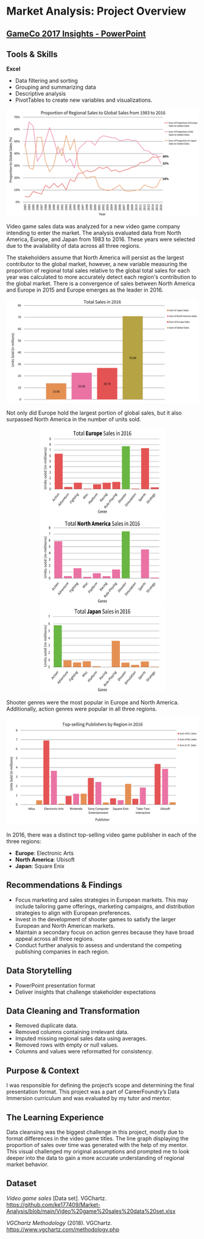 # Market Analysis: Project Overview
## [GameCo 2017 Insights - PowerPoint](https://github.com/ke177409/Market-Analysis/blob/main/GameCo%202017%20Video%20Game%20Insights.pptx)
## Tools & Skills
**Excel**
* Data filtering and sorting
* Grouping and summarizing data
* Descriptive analysis
* PivotTables to create new variables and visualizations.

<img src="images/Proportion_Sales.png"/>

Video game sales data was analyzed for a new video game company intending to enter the market. The analysis evaluated data from North America, Europe, and Japan from 1983 to 2016. These years were selected due to the availability of data across all three regions.

The stakeholders assume that North America will persist as the largest contributor to the global market, however, a new variable measuring the proportion of regional total sales relative to the global total sales for each year was calculated to more accurately detect each region's contribution to the global market. There is a convergence of sales between North America and Europe in 2015 and Europe emerges as the leader in 2016.

<img src="images/Units_Sold_2016.png"/>

Not only did Europe hold the largest portion of global sales, but it also surpassed North America in the number of units sold.

<p align="center">
<img src="images/Europe_Sales.png" width="330" height="230"> 
  
<img src="images/North_America_Sales.png" width="330" height="230">  

<img src="images/Japan_Sales.png" width="330" height="230">
</p>

Shooter genres were the most popular in Europe and North America. Additionally, action genres were popular in all three regions.

<img src="images/Top_Publishers.png"/>

In 2016, there was a distinct top-selling video game publisher in each of the three regions:
* **Europe**: Electronic Arts
* **North America**: Ubisoft
* **Japan**: Square Enix

## Recommendations & Findings
* Focus marketing and sales strategies in European markets. This may include tailoring game offerings, marketing campaigns, and distribution strategies to align with European preferences.
* Invest in the development of shooter games to satisfy the larger European and North American markets.
* Maintain a secondary focus on action genres because they have broad appeal across all three regions.
* Conduct further analysis to assess and understand the competing publishing companies in each region.
  
## Data Storytelling
* PowerPoint presentation format
* Deliver insights that challenge stakeholder expectations

## Data Cleaning and Transformation
* Removed duplicate data.
* Removed columns containing irrelevant data.
* Imputed missing regional sales data using averages.
* Removed rows with empty or null values.
* Columns and values were reformatted for consistency.

## Purpose & Context
I was responsible for defining the project’s scope and determining the final presentation format. This project was a part of CareerFoundry’s Data Immersion curriculum and was evaluated by my tutor and mentor.

## The Learning Experience
Data cleansing was the biggest challenge in this project, mostly due to format differences in the video game titles. The line graph displaying the proportion of sales over time was generated with the help of my mentor. This visual challenged my original assumptions and prompted me to look deeper into the data to gain a more accurate understanding of regional market behavior.

## Dataset
*Video game sales* [Data set]. VGChartz. https://github.com/ke177409/Market-Analysis/blob/main/Video%20game%20sales%20data%20set.xlsx

*VGChartz Methodology* (2018). VGChartz. https://www.vgchartz.com/methodology.php
